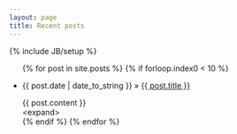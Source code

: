 ```yaml
---
layout: page
title: Recent posts
---
```

{% include JB/setup %}


<ul class="posts">
  {% for post in site.posts %}
  	{% if forloop.index0 < 10 %}
	    <li class="rencent_post">
	    	<p class="post"><span>{{ post.date | date_to_string }}</span> &raquo; <a href="{{ BASE_PATH }}{{ post.url }}">{{ post.title }}</a></p>
	    	<div class="post_content">{{ post.content }}</div>
	    	<div class="expand">&lt;expand&gt;</div>
	    </li>
	   {% endif %}
  {% endfor %}
</ul>